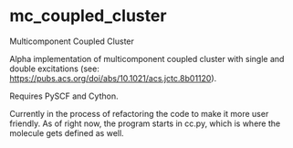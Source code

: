 # mc_coupled_cluster
Multicomponent Coupled Cluster

Alpha implementation of multicomponent coupled cluster with single and double excitations (see: https://pubs.acs.org/doi/abs/10.1021/acs.jctc.8b01120).

Requires PySCF and Cython.

Currently in the process of refactoring the code to make it more user friendly. As of right now, the program starts in cc.py, which is where the molecule gets defined as well.
